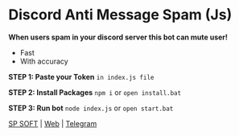 
# Discord Anti Message Spam (Js)
**When users spam in your discord server this bot can mute user!**
 - Fast
 - With accuracy

**STEP 1: Paste your Token**
`in index.js file`

**STEP 2: Install Packages**
`npm i` or `open install.bat`

**STEP 3: Run bot**
`node index.js` or `open start.bat`

[SP SOFT](https://sp-soft.ir) | [Web](https://karamlou.com) | [Telegram](https://t.me/sir_programmer)

